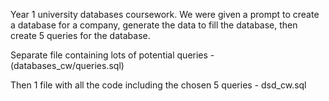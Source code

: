 Year 1 university databases coursework.
We were given a prompt to create a database for a company, generate the data to fill the database, then create 5 queries for the database. 

Separate file containing lots of potential queries - (databases_cw/queries.sql)

Then 1 file with all the code including the chosen 5 queries - dsd_cw.sql
